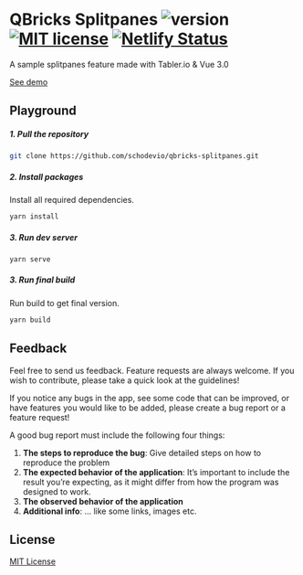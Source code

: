 # QBricks Splitpanes ![version](https://img.shields.io/badge/version-0.1-blue) [![MIT license](https://img.shields.io/badge/License-MIT-green.svg)](https://github.com/schodevio/qbricks-splitpanes/blob/main/LICENSE.md) [![Netlify Status](https://api.netlify.com/api/v1/badges/f35eaf00-427f-4c50-91ee-e93d8375adab/deploy-status)](https://app.netlify.com/sites/qbricks-splitpanes/deploys)
A sample splitpanes feature made with Tabler.io & Vue 3.0

<a href="https://qbricks-splitpanes.netlify.app/" target="_blank">See demo</a>

## Playground

##### 1. Pull the repository

```bash
git clone https://github.com/schodevio/qbricks-splitpanes.git
```

##### 2. Install packages

Install all required dependencies.

```bash
yarn install
```

##### 3. Run dev server

```bash
yarn serve
```

##### 3. Run final build

Run build to get final version.

```bash
yarn build
```


## Feedback

Feel free to send us feedback. Feature requests are always welcome. If you wish to contribute, please take a quick look at the guidelines!

If you notice any bugs in the app, see some code that can be improved, or have features you would like to be added, please create a bug report or a feature request!

A good bug report must include the following four things:

1. **The steps to reproduce the bug**: Give detailed steps on how to reproduce the problem
2. **The expected behavior of the application**: It’s important to include the result you’re expecting, as it might differ from how the program was designed to work.
3. **The observed behavior of the application**
4. **Additional info**: ... like some links, images etc.

## License

[MIT License](https://github.com/schodevio/qbricks-splitpanes/blob/master/LICENSE.md)
